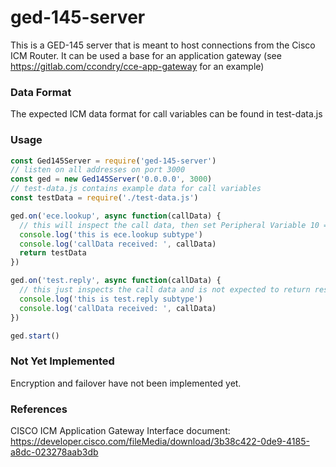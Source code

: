 # ged-145-server

This is a GED-145 server that is meant to host connections from the Cisco ICM
Router. It can be used a base for an application gateway (see https://gitlab.com/ccondry/cce-app-gateway for an example)

### Data Format
The expected ICM data format for call variables can be found in test-data.js

### Usage
```js
const Ged145Server = require('ged-145-server')
// listen on all addresses on port 3000
const ged = new Ged145Server('0.0.0.0', 3000)
// test-data.js contains example data for call variables
const testData = require('./test-data.js')

ged.on('ece.lookup', async function(callData) {
  // this will inspect the call data, then set Peripheral Variable 10 = '123456789'
  console.log('this is ece.lookup subtype')
  console.log('callData received: ', callData)
  return testData
})

ged.on('test.reply', async function(callData) {
  // this just inspects the call data and is not expected to return results
  console.log('this is test.reply subtype')
  console.log('callData received: ', callData)
})

ged.start()
```

### Not Yet Implemented
Encryption and failover have not been implemented yet. 

### References
CISCO ICM Application Gateway Interface document:
https://developer.cisco.com/fileMedia/download/3b38c422-0de9-4185-a8dc-023278aab3db
